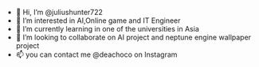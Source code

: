- 👋 Hi, I’m @juliushunter722
- 👀 I’m interested in AI,Online game and IT Engineer
- 🌱 I’m currently learning in one of the universities in Asia
- 💞️ I’m looking to collaborate on AI project and neptune engine wallpaper project
- 📫 you can contact me @deachoco on Instagram

<!---
juliushunter722/juliushunter722 is a ✨ special ✨ repository because its `README.md` (this file) appears on your GitHub profile.
You can click the Preview link to take a look at your changes.
--->
